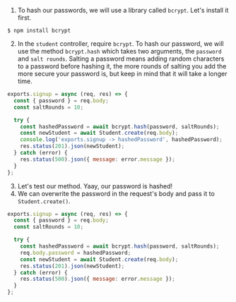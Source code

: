 1. To hash our passwords, we will use a library called `bcrypt`. Let's install it first.

```shell
$ npm install bcrypt
```

2. In the `student` controller, require `bcrypt`. To hash our password, we will use the method `bcrypt.hash` which takes two arguments, the `password` and `salt rounds`. Salting a password means adding random characters to a password before hashing it, the more rounds of salting you add the more secure your password is, but keep in mind that it will take a longer time.

```js
exports.signup = async (req, res) => {
  const { password } = req.body;
  const saltRounds = 10;

  try {
    const hashedPassword = await bcrypt.hash(password, saltRounds);
    const newStudent = await Student.create(req.body);
    console.log('exports.signup -> hashedPassword', hashedPassword);
    res.status(201).json(newStudent);
  } catch (error) {
    res.status(500).json({ message: error.message });
  }
};
```

3. Let's test our method. Yaay, our password is hashed!
4. We can overwrite the password in the request's body and pass it to `Student.create()`.

```js
exports.signup = async (req, res) => {
  const { password } = req.body;
  const saltRounds = 10;

  try {
    const hashedPassword = await bcrypt.hash(password, saltRounds);
    req.body.password = hashedPassword;
    const newStudent = await Student.create(req.body);
    res.status(201).json(newStudent);
  } catch (error) {
    res.status(500).json({ message: error.message });
  }
};
```
